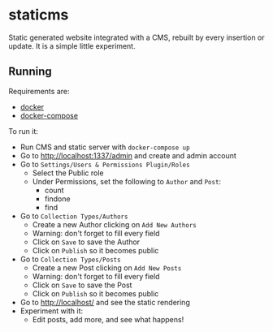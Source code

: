 # staticms

Static generated website integrated with a CMS, rebuilt by every insertion or
update. It is a simple little experiment.

## Running

Requirements are:

+ [docker]
+ [docker-compose]

To run it:

+ Run CMS and static server with `docker-compose up`
+ Go to [http://localhost:1337/admin](http://localhost:1337/admin) and create
  and admin account
+ Go to `Settings/Users & Permissions Plugin/Roles`
    + Select the Public role
    + Under Permissions, set the following to `Author` and `Post`:
        + count
        + findone
        + find
+ Go to `Collection Types/Authors`
    + Create a new Author clicking on `Add New Authors`
    + Warning: don't forget to fill every field
    + Click on `Save` to save the Author
    + Click on `Publish` so it becomes public
+ Go to `Collection Types/Posts`
    + Create a new Post clicking on `Add New Posts`
    + Warning: don't forget to fill every field
    + Click on `Save` to save the Post
    + Click on `Publish` so it becomes public
+ Go to [http://localhost/](http://localhost/) and see the static rendering
+ Experiment with it:
    + Edit posts, add more, and see what happens!

[docker]: https://docs.docker.com/get-docker/
[docker-compose]: https://docs.docker.com/compose/install/
